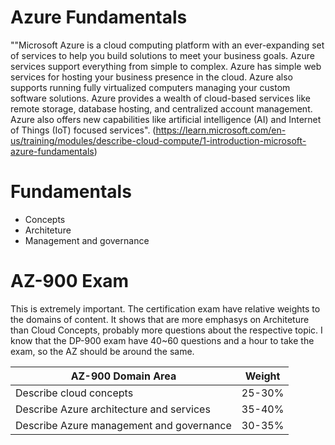 # Azure Fundamentals

""Microsoft Azure is a cloud computing platform with an ever-expanding set of services to help you build solutions to meet your business goals. Azure services support everything from simple to complex. Azure has simple web services for hosting your business presence in the cloud. Azure also supports running fully virtualized computers managing your custom software solutions. Azure provides a wealth of cloud-based services like remote storage, database hosting, and centralized account management. Azure also offers new capabilities like artificial intelligence (AI) and Internet of Things (IoT) focused services". (https://learn.microsoft.com/en-us/training/modules/describe-cloud-compute/1-introduction-microsoft-azure-fundamentals)

# Fundamentals

- Concepts
- Architeture
- Management and governance

# AZ-900 Exam 

This is extremely important. The certification exam have relative weights to the domains of content. It shows that are more emphasys on Architeture than Cloud Concepts, probably more questions about the respective topic. I know that the DP-900 exam have 40~60 questions and a hour to take the exam, so the AZ should be around the same.

| AZ-900 Domain Area                        | Weight |
| ----                                      | ------ |
| Describe cloud concepts                   | 25-30% |
| Describe Azure architecture and services  | 35-40% |
| Describe Azure management and governance  | 30-35% |

 
